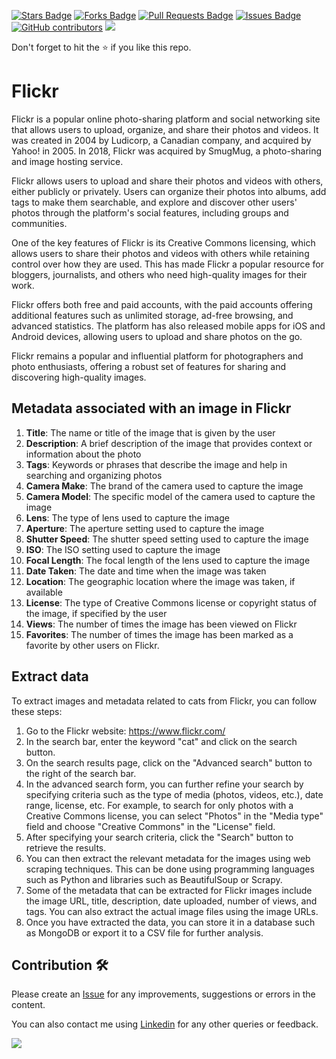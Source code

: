 <a href="https://github.com/drshahizan/special-topic-data-engineering/stargazers"><img src="https://img.shields.io/github/stars/drshahizan/special-topic-data-engineering" alt="Stars Badge"/></a>
<a href="https://github.com/drshahizan/special-topic-data-engineering/network/members"><img src="https://img.shields.io/github/forks/drshahizan/special-topic-data-engineering" alt="Forks Badge"/></a>
<a href="https://github.com/drshahizan/special-topic-data-engineering/pulls"><img src="https://img.shields.io/github/issues-pr/drshahizan/special-topic-data-engineering" alt="Pull Requests Badge"/></a>
<a href="https://github.com/drshahizan/special-topic-data-engineering/issues"><img src="https://img.shields.io/github/issues/drshahizan/special-topic-data-engineering" alt="Issues Badge"/></a>
<a href="https://github.com/drshahizan/special-topic-data-engineering/graphs/contributors"><img alt="GitHub contributors" src="https://img.shields.io/github/contributors/drshahizan/special-topic-data-engineering?color=2b9348"></a>
![](https://visitor-badge.glitch.me/badge?page_id=drshahizan/special-topic-data-engineering)

Don't forget to hit the :star: if you like this repo.

# Flickr
Flickr is a popular online photo-sharing platform and social networking site that allows users to upload, organize, and share their photos and videos. It was created in 2004 by Ludicorp, a Canadian company, and acquired by Yahoo! in 2005. In 2018, Flickr was acquired by SmugMug, a photo-sharing and image hosting service.

Flickr allows users to upload and share their photos and videos with others, either publicly or privately. Users can organize their photos into albums, add tags to make them searchable, and explore and discover other users' photos through the platform's social features, including groups and communities.

One of the key features of Flickr is its Creative Commons licensing, which allows users to share their photos and videos with others while retaining control over how they are used. This has made Flickr a popular resource for bloggers, journalists, and others who need high-quality images for their work.

Flickr offers both free and paid accounts, with the paid accounts offering additional features such as unlimited storage, ad-free browsing, and advanced statistics. The platform has also released mobile apps for iOS and Android devices, allowing users to upload and share photos on the go.

Flickr remains a popular and influential platform for photographers and photo enthusiasts, offering a robust set of features for sharing and discovering high-quality images.

## Metadata associated with an image in Flickr
1. **Title**: The name or title of the image that is given by the user
2. **Description**: A brief description of the image that provides context or information about the photo
3. **Tags**: Keywords or phrases that describe the image and help in searching and organizing photos
4. **Camera Make**: The brand of the camera used to capture the image
5. **Camera Model**: The specific model of the camera used to capture the image
6. **Lens**: The type of lens used to capture the image
7. **Aperture**: The aperture setting used to capture the image
8. **Shutter Speed**: The shutter speed setting used to capture the image
9. **ISO**: The ISO setting used to capture the image
10. **Focal Length**: The focal length of the lens used to capture the image
11. **Date Taken**: The date and time when the image was taken
12. **Location**: The geographic location where the image was taken, if available
13. **License**: The type of Creative Commons license or copyright status of the image, if specified by the user
14. **Views**: The number of times the image has been viewed on Flickr
15. **Favorites**: The number of times the image has been marked as a favorite by other users on Flickr.

## Extract data
To extract images and metadata related to cats from Flickr, you can follow these steps:

1. Go to the Flickr website: https://www.flickr.com/
2. In the search bar, enter the keyword "cat" and click on the search button.
3. On the search results page, click on the "Advanced search" button to the right of the search bar.
4. In the advanced search form, you can further refine your search by specifying criteria such as the type of media (photos, videos, etc.), date range, license, etc. For example, to search for only photos with a Creative Commons license, you can select "Photos" in the "Media type" field and choose "Creative Commons" in the "License" field.
5. After specifying your search criteria, click the "Search" button to retrieve the results.
6. You can then extract the relevant metadata for the images using web scraping techniques. This can be done using programming languages such as Python and libraries such as BeautifulSoup or Scrapy.
7. Some of the metadata that can be extracted for Flickr images include the image URL, title, description, date uploaded, number of views, and tags. You can also extract the actual image files using the image URLs.
8. Once you have extracted the data, you can store it in a database such as MongoDB or export it to a CSV file for further analysis.

## Contribution 🛠️
Please create an [Issue](https://github.com/drshahizan/special-topic-data-engineering/issues) for any improvements, suggestions or errors in the content.

You can also contact me using [Linkedin](https://www.linkedin.com/in/drshahizan/) for any other queries or feedback.

![](https://komarev.com/ghpvc/?username=drshahizan&label=Views&color=0e75b6&style=flat)


